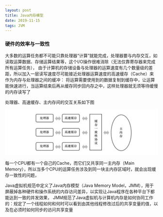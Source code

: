 ```yaml
---
layout: post
title: Java内存模型
date: 2019-11-15
tags: JVM
---
```


### **硬件的效率与一致性**

大多数的运算任务都不可能只靠处理器“计算”就能完成，处理器要与内存交互，如读取运算数据、存储运算结果等，这个I/O操作很难消除（无法仅靠寄存器来完成所有运算任务），
由于计算机的存储设备与处理器的运算速度有几个数量级的差距，所以加入一层读写速度尽可能接近处理器运算速度的高速缓存（Cache）来作为内存与处理器之间的缓冲：
将运算需要使用到的数据复制到缓存中，让运算能快速进行，当运算结束后再从缓存同步回内存之中，这样处理器就无须等待缓慢的内存读写了

处理器、高速缓存、主内存间的交互关系如下图

![](/images/posts/JMM/a1.png)

每一个CPU都有一个自己的Cache，而它们又共享同一主内存（Main Memory），所以当多个CPU的运算任务涉及到同一块主内存区域时，就会出现缓存一致性的问题，


Java虚拟机规范中定义了Java内存模型（Java Memory Model，JMM），用于屏蔽掉各种硬件和操作系统的内存访问差异，以实现让Java程序在各种平台下都能达到一致的并发效果，
JMM规范了Java虚拟机与计算机内存是如何协同工作的：规定了一个线程如何和何时可以看到由其他线程修改过后的共享变量的值，以及在必须时如何同步的访问共享变量

